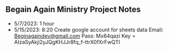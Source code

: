 ## Begain Again Ministry Project Notes

- 5/7/2023: 1 hour
- 5/15/2023: 8:20
    Create google account for sheets data
    Email: Beginagaindev@gmail.com
    Pass: Mx64qazi
    Key = AIzaSyAkji2yJQgKHJJr8fq_f-ttrX0fXrFwQTI
